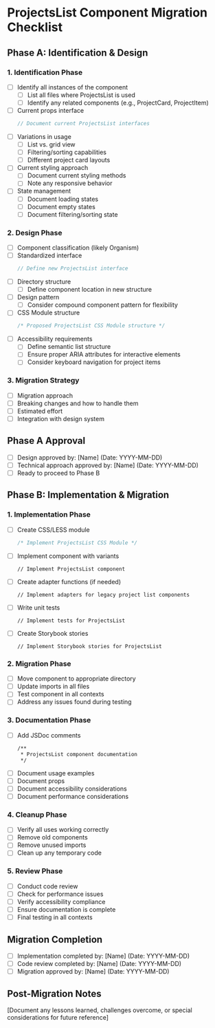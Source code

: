 # ProjectsList Component Migration Checklist

## Phase A: Identification & Design

### 1. Identification Phase

- [ ] Identify all instances of the component
  - [ ] List all files where ProjectsList is used
  - [ ] Identify any related components (e.g., ProjectCard, ProjectItem)
- [ ] Current props interface
  ```typescript
  // Document current ProjectsList interfaces
  ```
- [ ] Variations in usage
  - [ ] List vs. grid view
  - [ ] Filtering/sorting capabilities
  - [ ] Different project card layouts
- [ ] Current styling approach
  - [ ] Document current styling methods
  - [ ] Note any responsive behavior
- [ ] State management
  - [ ] Document loading states
  - [ ] Document empty states
  - [ ] Document filtering/sorting state

### 2. Design Phase

- [ ] Component classification (likely Organism)
- [ ] Standardized interface
  ```typescript
  // Define new ProjectsList interface
  ```
- [ ] Directory structure
  - [ ] Define component location in new structure
- [ ] Design pattern
  - [ ] Consider compound component pattern for flexibility
- [ ] CSS Module structure
  ```css
  /* Proposed ProjectsList CSS Module structure */
  ```
- [ ] Accessibility requirements
  - [ ] Define semantic list structure
  - [ ] Ensure proper ARIA attributes for interactive elements
  - [ ] Consider keyboard navigation for project items

### 3. Migration Strategy

- [ ] Migration approach
- [ ] Breaking changes and how to handle them
- [ ] Estimated effort
- [ ] Integration with design system

## Phase A Approval

- [ ] Design approved by: [Name] (Date: YYYY-MM-DD)
- [ ] Technical approach approved by: [Name] (Date: YYYY-MM-DD)
- [ ] Ready to proceed to Phase B

## Phase B: Implementation & Migration

### 1. Implementation Phase

- [ ] Create CSS/LESS module
  ```css
  /* Implement ProjectsList CSS Module */
  ```
- [ ] Implement component with variants
  ```tsx
  // Implement ProjectsList component
  ```
- [ ] Create adapter functions (if needed)
  ```tsx
  // Implement adapters for legacy project list components
  ```
- [ ] Write unit tests
  ```tsx
  // Implement tests for ProjectsList
  ```
- [ ] Create Storybook stories
  ```tsx
  // Implement Storybook stories for ProjectsList
  ```

### 2. Migration Phase

- [ ] Move component to appropriate directory
- [ ] Update imports in all files
- [ ] Test component in all contexts
- [ ] Address any issues found during testing

### 3. Documentation Phase

- [ ] Add JSDoc comments
  ```tsx
  /**
   * ProjectsList component documentation
   */
  ```
- [ ] Document usage examples
- [ ] Document props
- [ ] Document accessibility considerations
- [ ] Document performance considerations

### 4. Cleanup Phase

- [ ] Verify all uses working correctly
- [ ] Remove old components
- [ ] Remove unused imports
- [ ] Clean up any temporary code

### 5. Review Phase

- [ ] Conduct code review
- [ ] Check for performance issues
- [ ] Verify accessibility compliance
- [ ] Ensure documentation is complete
- [ ] Final testing in all contexts

## Migration Completion

- [ ] Implementation completed by: [Name] (Date: YYYY-MM-DD)
- [ ] Code review completed by: [Name] (Date: YYYY-MM-DD)
- [ ] Migration approved by: [Name] (Date: YYYY-MM-DD)

## Post-Migration Notes

[Document any lessons learned, challenges overcome, or special considerations for future reference]